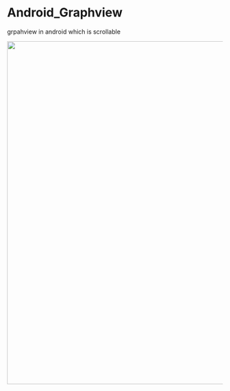# Android_Graphview
grpahview in android which is scrollable

<img src="https://user-images.githubusercontent.com/30453784/60581106-da58e600-9da3-11e9-91ff-335e9e0b6ef7.jpg" width = 800>
